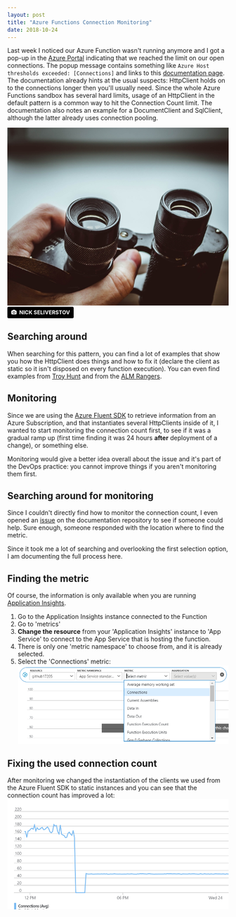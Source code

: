 ```yaml
---
layout: post
title: "Azure Functions Connection Monitoring"
date: 2018-10-24
---
```


Last week I noticed our Azure Function wasn't running anymore and I got a pop-up in the [Azure Portal](https://portal.azure.com) indicating that we reached the limit on our open connections. The popup message contains something like `Azure Host thresholds exceeded: [Connections]` and links to this [documentation page](https://docs.microsoft.com/en-us/azure/azure-functions/manage-connections). The documentation already hints at the usual suspects: HttpClient holds on to the connections longer then you'll usually need. Since the whole Azure Functions sandbox has several hard limits, usage of an HttpClient in the default pattern is a common way to hit the Connection Count limit. The documentation also notes an example for a DocumentClient and SqlClient, although the latter already uses connection pooling.

![Header image](/images/2018_10_24_nick-seliverstov-516549-unsplash.jpg)  
<a style="background-color:black;color:white;text-decoration:none;padding:4px 6px;font-family:-apple-system, BlinkMacSystemFont, &quot;San Francisco&quot;, &quot;Helvetica Neue&quot;, Helvetica, Ubuntu, Roboto, Noto, &quot;Segoe UI&quot;, Arial, sans-serif;font-size:12px;font-weight:bold;line-height:1.2;display:inline-block;border-radius:3px" href="https://unsplash.com/@slvrstvk?utm_medium=referral&amp;utm_campaign=photographer-credit&amp;utm_content=creditBadge" target="_blank" rel="noopener noreferrer" title="Download free do whatever you want high-resolution photos from NICK SELIVERSTOV"><span style="display:inline-block;padding:2px 3px"><svg xmlns="http://www.w3.org/2000/svg" style="height:12px;width:auto;position:relative;vertical-align:middle;top:-1px;fill:white" viewBox="0 0 32 32"><title>unsplash-logo</title><path d="M20.8 18.1c0 2.7-2.2 4.8-4.8 4.8s-4.8-2.1-4.8-4.8c0-2.7 2.2-4.8 4.8-4.8 2.7.1 4.8 2.2 4.8 4.8zm11.2-7.4v14.9c0 2.3-1.9 4.3-4.3 4.3h-23.4c-2.4 0-4.3-1.9-4.3-4.3v-15c0-2.3 1.9-4.3 4.3-4.3h3.7l.8-2.3c.4-1.1 1.7-2 2.9-2h8.6c1.2 0 2.5.9 2.9 2l.8 2.4h3.7c2.4 0 4.3 1.9 4.3 4.3zm-8.6 7.5c0-4.1-3.3-7.5-7.5-7.5-4.1 0-7.5 3.4-7.5 7.5s3.3 7.5 7.5 7.5c4.2-.1 7.5-3.4 7.5-7.5z"></path></svg></span><span style="display:inline-block;padding:2px 3px">NICK SELIVERSTOV</span></a>

## Searching around
When searching for this pattern, you can find a lot of examples that show you how the HttpClient does things and how to fix it (declare the client as static so it isn't disposed on every function execution). You can even find examples from [Troy Hunt](https://www.troyhunt.com/breaking-azure-functions-with-too-many-connections/) and from the [ALM Rangers](https://blogs.msdn.microsoft.com/visualstudioalmrangers/2018/04/03/how-we-checked-and-fixed-the-503-error-and-performance-issue-in-our-azure-function/).

## Monitoring
Since we are using the [Azure Fluent SDK](https://github.com/Azure/azure-libraries-for-net) to retrieve information from an Azure Subscription, and that instantiates several HttpClients inside of it, I wanted to start monitoring the connection count first, to see if it was a gradual ramp up (first time finding it was 24 hours **after** deployment of a change), or something else.

Monitoring would give a better idea overall about the issue and it's part of the DevOps practice: you cannot improve things if you aren't monitoring them first.

## Searching around for monitoring
Since I couldn't directly find how to monitor the connection count, I even opened an [issue](https://github.com/MicrosoftDocs/azure-docs/issues/17205#issuecomment-432484636) on the documentation repository to see if someone could help. Sure enough, someone responded with the location where to find the metric.

Since it took me a lot of searching and overlooking the first selection option, I am documenting the full process here.

## Finding the metric
Of course, the information is only available when you are running [Application Insights](https://docs.microsoft.com/en-us/azure/application-insights/app-insights-overview).

1. Go to the Application Insights instance connected to the Function
1. Go to 'metrics'
1. **Change the resource** from your 'Application Insights' instance to 'App Service' to connect to the App Service that is hosting the function.
1. There is only one 'metric namespace' to choose from, and it is already selected.
1. Select the 'Connections' metric:
![Azure Metrics](/images/2018_10_24_01_Metrics.png)

## Fixing the used connection count
After monitoring we changed the instantiation of the clients we used from the Azure Fluent SDK to static instances and you can see that the connection count has improved a lot:
![Improvement](/images/2018_10_24_02_Metrics.png)

